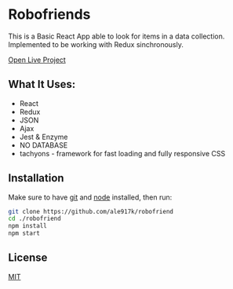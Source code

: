 # Robofriends

This is a Basic React App able to look for items in a data collection.
Implemented to be working with Redux sinchronously.

[Open Live Project](https://ale917k.github.io/robofriends/)

## What It Uses:

- React
- Redux
- JSON
- Ajax
- Jest & Enzyme
- NO DATABASE
- tachyons - framework for fast loading and fully responsive CSS

## Installation

Make sure to have [git](https://git-scm.com/downloads) and [node](https://nodejs.org/en/) installed, then run:

```bash
git clone https://github.com/ale917k/robofriend
cd ./robofriend
npm install
npm start
```

## License

[MIT](https://choosealicense.com/licenses/mit/)
